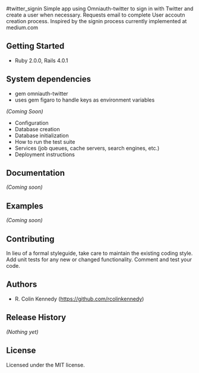 #twitter_signin
Simple app using Omniauth-twitter to sign in with Twitter and create a user when necessary. Requests email to complete User accoutn creation process.
Inspired by the signin process currently implemented at medium.com

## Getting Started
* Ruby 2.0.0, Rails 4.0.1


## System dependencies
* gem omniauth-twitter
* uses gem figaro to handle keys as environment variables

_(Coming Soon)_
* Configuration
* Database creation
* Database initialization
* How to run the test suite
* Services (job queues, cache servers, search engines, etc.)
* Deployment instructions

## Documentation
_(Coming soon)_

## Examples
_(Coming soon)_

## Contributing
In lieu of a formal styleguide, take care to maintain the existing coding style. Add unit tests for any new or changed functionality. Comment and test your code.

## Authors
- R. Colin Kennedy (https://github.com/rcolinkennedy)

## Release History
_(Nothing yet)_

## License
Licensed under the MIT license.